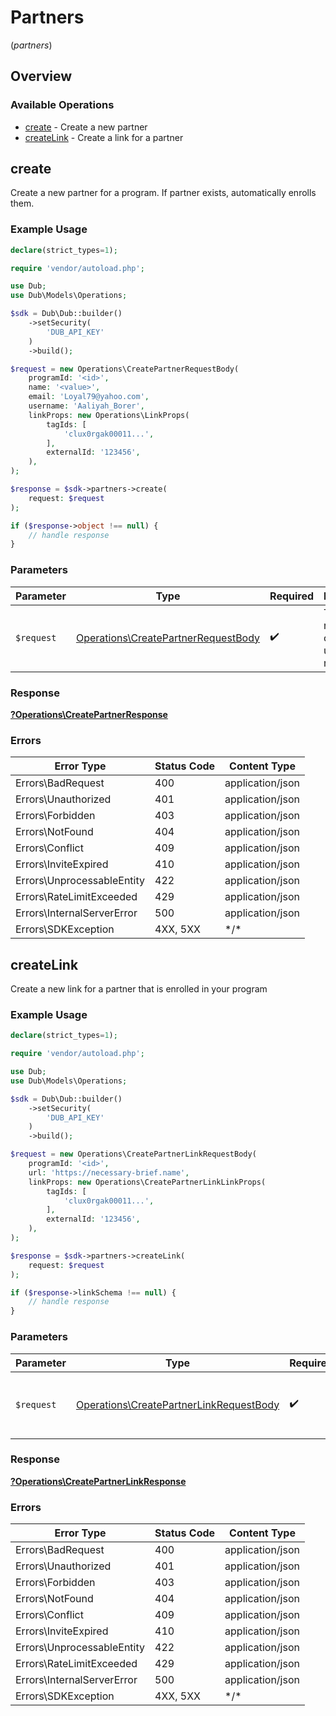 # Partners
(*partners*)

## Overview

### Available Operations

* [create](#create) - Create a new partner
* [createLink](#createlink) - Create a link for a partner

## create

Create a new partner for a program. If partner exists, automatically enrolls them.

### Example Usage

```php
declare(strict_types=1);

require 'vendor/autoload.php';

use Dub;
use Dub\Models\Operations;

$sdk = Dub\Dub::builder()
    ->setSecurity(
        'DUB_API_KEY'
    )
    ->build();

$request = new Operations\CreatePartnerRequestBody(
    programId: '<id>',
    name: '<value>',
    email: 'Loyal79@yahoo.com',
    username: 'Aaliyah_Borer',
    linkProps: new Operations\LinkProps(
        tagIds: [
            'clux0rgak00011...',
        ],
        externalId: '123456',
    ),
);

$response = $sdk->partners->create(
    request: $request
);

if ($response->object !== null) {
    // handle response
}
```

### Parameters

| Parameter                                                                                  | Type                                                                                       | Required                                                                                   | Description                                                                                |
| ------------------------------------------------------------------------------------------ | ------------------------------------------------------------------------------------------ | ------------------------------------------------------------------------------------------ | ------------------------------------------------------------------------------------------ |
| `$request`                                                                                 | [Operations\CreatePartnerRequestBody](../../Models/Operations/CreatePartnerRequestBody.md) | :heavy_check_mark:                                                                         | The request object to use for the request.                                                 |

### Response

**[?Operations\CreatePartnerResponse](../../Models/Operations/CreatePartnerResponse.md)**

### Errors

| Error Type                 | Status Code                | Content Type               |
| -------------------------- | -------------------------- | -------------------------- |
| Errors\BadRequest          | 400                        | application/json           |
| Errors\Unauthorized        | 401                        | application/json           |
| Errors\Forbidden           | 403                        | application/json           |
| Errors\NotFound            | 404                        | application/json           |
| Errors\Conflict            | 409                        | application/json           |
| Errors\InviteExpired       | 410                        | application/json           |
| Errors\UnprocessableEntity | 422                        | application/json           |
| Errors\RateLimitExceeded   | 429                        | application/json           |
| Errors\InternalServerError | 500                        | application/json           |
| Errors\SDKException        | 4XX, 5XX                   | \*/\*                      |

## createLink

Create a new link for a partner that is enrolled in your program

### Example Usage

```php
declare(strict_types=1);

require 'vendor/autoload.php';

use Dub;
use Dub\Models\Operations;

$sdk = Dub\Dub::builder()
    ->setSecurity(
        'DUB_API_KEY'
    )
    ->build();

$request = new Operations\CreatePartnerLinkRequestBody(
    programId: '<id>',
    url: 'https://necessary-brief.name',
    linkProps: new Operations\CreatePartnerLinkLinkProps(
        tagIds: [
            'clux0rgak00011...',
        ],
        externalId: '123456',
    ),
);

$response = $sdk->partners->createLink(
    request: $request
);

if ($response->linkSchema !== null) {
    // handle response
}
```

### Parameters

| Parameter                                                                                          | Type                                                                                               | Required                                                                                           | Description                                                                                        |
| -------------------------------------------------------------------------------------------------- | -------------------------------------------------------------------------------------------------- | -------------------------------------------------------------------------------------------------- | -------------------------------------------------------------------------------------------------- |
| `$request`                                                                                         | [Operations\CreatePartnerLinkRequestBody](../../Models/Operations/CreatePartnerLinkRequestBody.md) | :heavy_check_mark:                                                                                 | The request object to use for the request.                                                         |

### Response

**[?Operations\CreatePartnerLinkResponse](../../Models/Operations/CreatePartnerLinkResponse.md)**

### Errors

| Error Type                 | Status Code                | Content Type               |
| -------------------------- | -------------------------- | -------------------------- |
| Errors\BadRequest          | 400                        | application/json           |
| Errors\Unauthorized        | 401                        | application/json           |
| Errors\Forbidden           | 403                        | application/json           |
| Errors\NotFound            | 404                        | application/json           |
| Errors\Conflict            | 409                        | application/json           |
| Errors\InviteExpired       | 410                        | application/json           |
| Errors\UnprocessableEntity | 422                        | application/json           |
| Errors\RateLimitExceeded   | 429                        | application/json           |
| Errors\InternalServerError | 500                        | application/json           |
| Errors\SDKException        | 4XX, 5XX                   | \*/\*                      |